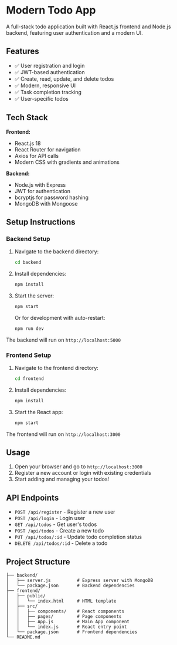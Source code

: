 # Modern Todo App

A full-stack todo application built with React.js frontend and Node.js backend, featuring user authentication and a modern UI.

## Features

- ✅ User registration and login
- ✅ JWT-based authentication
- ✅ Create, read, update, and delete todos
- ✅ Modern, responsive UI
- ✅ Task completion tracking
- ✅ User-specific todos

## Tech Stack

**Frontend:**
- React.js 18
- React Router for navigation
- Axios for API calls
- Modern CSS with gradients and animations

**Backend:**
- Node.js with Express
- JWT for authentication
- bcryptjs for password hashing
- MongoDB with Mongoose

## Setup Instructions

### Backend Setup

1. Navigate to the backend directory:
   ```bash
   cd backend
   ```

2. Install dependencies:
   ```bash
   npm install
   ```

3. Start the server:
   ```bash
   npm start
   ```
   
   Or for development with auto-restart:
   ```bash
   npm run dev
   ```

The backend will run on `http://localhost:5000`

### Frontend Setup

1. Navigate to the frontend directory:
   ```bash
   cd frontend
   ```

2. Install dependencies:
   ```bash
   npm install
   ```

3. Start the React app:
   ```bash
   npm start
   ```

The frontend will run on `http://localhost:3000`

## Usage

1. Open your browser and go to `http://localhost:3000`
2. Register a new account or login with existing credentials
3. Start adding and managing your todos!

## API Endpoints

- `POST /api/register` - Register a new user
- `POST /api/login` - Login user
- `GET /api/todos` - Get user's todos
- `POST /api/todos` - Create a new todo
- `PUT /api/todos/:id` - Update todo completion status
- `DELETE /api/todos/:id` - Delete a todo

## Project Structure

```
├── backend/
│   ├── server.js          # Express server with MongoDB
│   └── package.json       # Backend dependencies
├── frontend/
│   ├── public/
│   │   └── index.html     # HTML template
│   ├── src/
│   │   ├── components/    # React components
│   │   ├── pages/         # Page components
│   │   ├── App.js         # Main App component
│   │   └── index.js       # React entry point
│   └── package.json       # Frontend dependencies
└── README.md
```